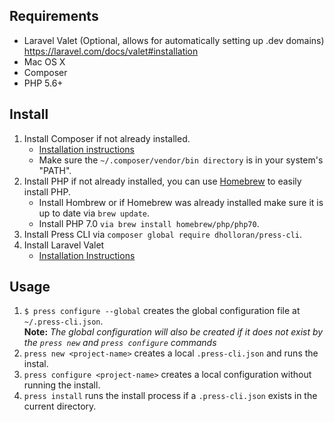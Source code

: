 ## Requirements
- Laravel Valet (Optional, allows for automatically setting up .dev domains) https://laravel.com/docs/valet#installation
- Mac OS X
- Composer
- PHP 5.6+

## Install
1. Install Composer if not already installed.
    - [Installation instructions](https://getcomposer.org/doc/00-intro.md#installation-linux-unix-osx)
    - Make sure the `~/.composer/vendor/bin directory` is in your system's "PATH".
2. Install PHP if not already installed, you can use [Homebrew](http://brew.sh/) to easily install PHP.
    - Install Hombrew or if Homebrew was already installed make sure it is up to date via `brew update`.
    - Install PHP 7.0 `via brew install homebrew/php/php70`.
3. Install Press CLI via `composer global require dholloran/press-cli`.
4. Install Laravel Valet
    - [Installation Instructions](https://laravel.com/docs/valet#installation)

## Usage
1. `$ press configure --global` creates the global configuration file at `~/.press-cli.json`.  
	**Note:** *The global configuration will also be created if it does not exist by the `press new` and `press configure` commands*
2. `press new <project-name>` creates a local `.press-cli.json` and runs the instal.
3. `press configure <project-name>` creates a local configuration without running the install.
4. `press install` runs the install process if a `.press-cli.json` exists in the current directory.
